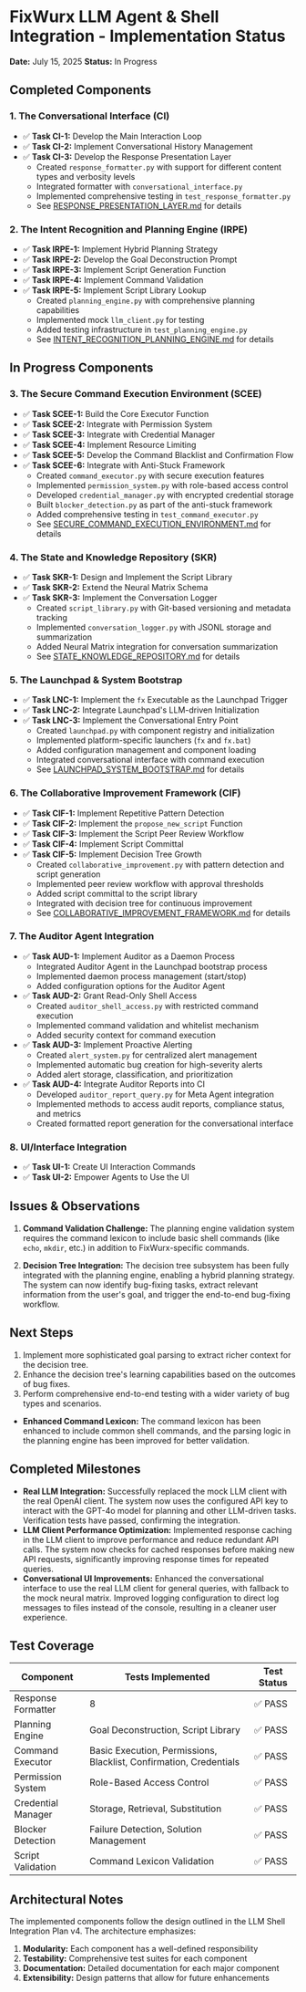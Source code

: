 # FixWurx LLM Agent & Shell Integration - Implementation Status

**Date:** July 15, 2025
**Status:** In Progress

## Completed Components

### 1. The Conversational Interface (CI)
- ✅ **Task CI-1:** Develop the Main Interaction Loop
- ✅ **Task CI-2:** Implement Conversational History Management
- ✅ **Task CI-3:** Develop the Response Presentation Layer
  - Created `response_formatter.py` with support for different content types and verbosity levels
  - Integrated formatter with `conversational_interface.py`
  - Implemented comprehensive testing in `test_response_formatter.py`
  - See [RESPONSE_PRESENTATION_LAYER.md](RESPONSE_PRESENTATION_LAYER.md) for details

### 2. The Intent Recognition and Planning Engine (IRPE)
- ✅ **Task IRPE-1:** Implement Hybrid Planning Strategy
- ✅ **Task IRPE-2:** Develop the Goal Deconstruction Prompt
- ✅ **Task IRPE-3:** Implement Script Generation Function
- ✅ **Task IRPE-4:** Implement Command Validation
- ✅ **Task IRPE-5:** Implement Script Library Lookup
  - Created `planning_engine.py` with comprehensive planning capabilities
  - Implemented mock `llm_client.py` for testing
  - Added testing infrastructure in `test_planning_engine.py`
  - See [INTENT_RECOGNITION_PLANNING_ENGINE.md](INTENT_RECOGNITION_PLANNING_ENGINE.md) for details

## In Progress Components

### 3. The Secure Command Execution Environment (SCEE)
- ✅ **Task SCEE-1:** Build the Core Executor Function
- ✅ **Task SCEE-2:** Integrate with Permission System
- ✅ **Task SCEE-3:** Integrate with Credential Manager
- ✅ **Task SCEE-4:** Implement Resource Limiting
- ✅ **Task SCEE-5:** Develop the Command Blacklist and Confirmation Flow
- ✅ **Task SCEE-6:** Integrate with Anti-Stuck Framework
  - Created `command_executor.py` with secure execution features
  - Implemented `permission_system.py` with role-based access control
  - Developed `credential_manager.py` with encrypted credential storage
  - Built `blocker_detection.py` as part of the anti-stuck framework
  - Added comprehensive testing in `test_command_executor.py`
  - See [SECURE_COMMAND_EXECUTION_ENVIRONMENT.md](SECURE_COMMAND_EXECUTION_ENVIRONMENT.md) for details

### 4. The State and Knowledge Repository (SKR)
- ✅ **Task SKR-1:** Design and Implement the Script Library
- ✅ **Task SKR-2:** Extend the Neural Matrix Schema
- ✅ **Task SKR-3:** Implement the Conversation Logger
  - Created `script_library.py` with Git-based versioning and metadata tracking
  - Implemented `conversation_logger.py` with JSONL storage and summarization
  - Added Neural Matrix integration for conversation summarization
  - See [STATE_KNOWLEDGE_REPOSITORY.md](STATE_KNOWLEDGE_REPOSITORY.md) for details

### 5. The Launchpad & System Bootstrap
- ✅ **Task LNC-1:** Implement the `fx` Executable as the Launchpad Trigger
- ✅ **Task LNC-2:** Integrate Launchpad's LLM-driven Initialization
- ✅ **Task LNC-3:** Implement the Conversational Entry Point
  - Created `launchpad.py` with component registry and initialization
  - Implemented platform-specific launchers (`fx` and `fx.bat`)
  - Added configuration management and component loading
  - Integrated conversational interface with command execution
  - See [LAUNCHPAD_SYSTEM_BOOTSTRAP.md](LAUNCHPAD_SYSTEM_BOOTSTRAP.md) for details

### 6. The Collaborative Improvement Framework (CIF)
- ✅ **Task CIF-1:** Implement Repetitive Pattern Detection
- ✅ **Task CIF-2:** Implement the `propose_new_script` Function
- ✅ **Task CIF-3:** Implement the Script Peer Review Workflow
- ✅ **Task CIF-4:** Implement Script Committal
- ✅ **Task CIF-5:** Implement Decision Tree Growth
  - Created `collaborative_improvement.py` with pattern detection and script generation
  - Implemented peer review workflow with approval thresholds
  - Added script committal to the script library
  - Integrated with decision tree for continuous improvement
  - See [COLLABORATIVE_IMPROVEMENT_FRAMEWORK.md](COLLABORATIVE_IMPROVEMENT_FRAMEWORK.md) for details

### 7. The Auditor Agent Integration
- ✅ **Task AUD-1:** Implement Auditor as a Daemon Process
  - Integrated Auditor Agent in the Launchpad bootstrap process
  - Implemented daemon process management (start/stop)
  - Added configuration options for the Auditor Agent
- ✅ **Task AUD-2:** Grant Read-Only Shell Access
  - Created `auditor_shell_access.py` with restricted command execution
  - Implemented command validation and whitelist mechanism
  - Added security context for command execution
- ✅ **Task AUD-3:** Implement Proactive Alerting
  - Created `alert_system.py` for centralized alert management
  - Implemented automatic bug creation for high-severity alerts
  - Added alert storage, classification, and prioritization
- ✅ **Task AUD-4:** Integrate Auditor Reports into CI
  - Developed `auditor_report_query.py` for Meta Agent integration
  - Implemented methods to access audit reports, compliance status, and metrics
  - Created formatted report generation for the conversational interface

### 8. UI/Interface Integration
- ✅ **Task UI-1:** Create UI Interaction Commands
- ✅ **Task UI-2:** Empower Agents to Use the UI

## Issues & Observations

1. **Command Validation Challenge:** The planning engine validation system requires the command lexicon to include basic shell commands (like `echo`, `mkdir`, etc.) in addition to FixWurx-specific commands.

2. **Decision Tree Integration:** The decision tree subsystem has been fully integrated with the planning engine, enabling a hybrid planning strategy. The system can now identify bug-fixing tasks, extract relevant information from the user's goal, and trigger the end-to-end bug-fixing workflow.

## Next Steps

1.  Implement more sophisticated goal parsing to extract richer context for the decision tree.
2.  Enhance the decision tree's learning capabilities based on the outcomes of bug fixes.
3.  Perform comprehensive end-to-end testing with a wider variety of bug types and scenarios.
- **Enhanced Command Lexicon:** The command lexicon has been enhanced to include common shell commands, and the parsing logic in the planning engine has been improved for better validation.

## Completed Milestones
- **Real LLM Integration:** Successfully replaced the mock LLM client with the real OpenAI client. The system now uses the configured API key to interact with the GPT-4o model for planning and other LLM-driven tasks. Verification tests have passed, confirming the integration.
- **LLM Client Performance Optimization:** Implemented response caching in the LLM client to improve performance and reduce redundant API calls. The system now checks for cached responses before making new API requests, significantly improving response times for repeated queries.
- **Conversational UI Improvements:** Enhanced the conversational interface to use the real LLM client for general queries, with fallback to the mock neural matrix. Improved logging configuration to direct log messages to files instead of the console, resulting in a cleaner user experience.

## Test Coverage

| Component | Tests Implemented | Test Status |
|-----------|-------------------|-------------|
| Response Formatter | 8 | ✅ PASS |
| Planning Engine | Goal Deconstruction, Script Library | ✅ PASS |
| Command Executor | Basic Execution, Permissions, Blacklist, Confirmation, Credentials | ✅ PASS |
| Permission System | Role-Based Access Control | ✅ PASS |
| Credential Manager | Storage, Retrieval, Substitution | ✅ PASS |
| Blocker Detection | Failure Detection, Solution Management | ✅ PASS |
| Script Validation | Command Lexicon Validation | ✅ PASS |

## Architectural Notes

The implemented components follow the design outlined in the LLM Shell Integration Plan v4. The architecture emphasizes:

1. **Modularity:** Each component has a well-defined responsibility
2. **Testability:** Comprehensive test suites for each component
3. **Documentation:** Detailed documentation for each major component
4. **Extensibility:** Design patterns that allow for future enhancements
